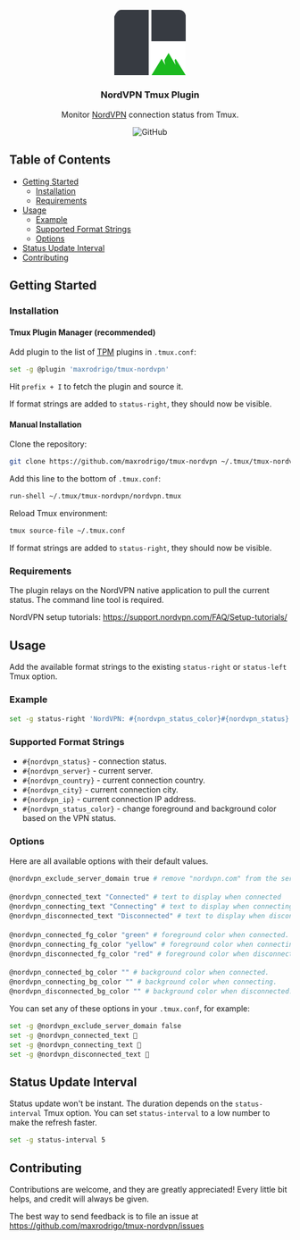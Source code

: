 <p align="center">
    <a href="https://github.com/maxrodrigo/tmux-nordvpn">
        <img src="assets/tmux-nordvpn-logo.png" alt="tmux-nordvpn logo" width="128">
    </a>
    <h3 align="center">NordVPN Tmux Plugin</h3>
    <p align="center">
        Monitor <a href="https://nordvpn.com/">NordVPN</a> connection status from Tmux.
    </p>
    <p align="center">
        <img alt="GitHub" src="https://img.shields.io/github/license/maxrodrigo/tmux-nordvpn">
    </p>
</p>

## Table of Contents

* [Getting Started](#getting-started)
    * [Installation](#installation)
    * [Requirements](#requirements)
* [Usage](#usage)
    * [Example](#example)
    * [Supported Format Strings](#supported-format-strings)
    * [Options](#options)
* [Status Update Interval](#status-update-interval)
* [Contributing](#contributing)

## Getting Started

### Installation

#### Tmux Plugin Manager (recommended)

Add plugin to the list of [TPM](https://github.com/tmux-plugins/tpm) plugins in `.tmux.conf`:

```sh
set -g @plugin 'maxrodrigo/tmux-nordvpn'
```

Hit `prefix + I` to fetch the plugin and source it.

If format strings are added to `status-right`, they should now be visible.

#### Manual Installation

Clone the repository:

```sh
git clone https://github.com/maxrodrigo/tmux-nordvpn ~/.tmux/tmux-nordvpn
```

Add this line to the bottom of `.tmux.conf`:

```txt
run-shell ~/.tmux/tmux-nordvpn/nordvpn.tmux
```

Reload Tmux environment:

```sh
tmux source-file ~/.tmux.conf
```

If format strings are added to `status-right`, they should now be visible.

### Requirements

The plugin relays on the NordVPN native application to pull the current status.
The command line tool is required.

NordVPN setup tutorials: https://support.nordvpn.com/FAQ/Setup-tutorials/

## Usage

Add the available format strings to the existing `status-right` or `status-left` Tmux option.

### Example

```sh
set -g status-right 'NordVPN: #{nordvpn_status_color}#{nordvpn_status} (#{nordvpn_country})'
```

### Supported Format Strings

- `#{nordvpn_status}` - connection status.
- `#{nordvpn_server}` - current server.
- `#{nordvpn_country}` - current connection country.
- `#{nordvpn_city}` - current connection city.
- `#{nordvpn_ip}` - current connection IP address.
- `#{nordvpn_status_color}` - change foreground and background color based on the VPN status.

### Options

Here are all available options with their default values.

```sh
@nordvpn_exclude_server_domain true # remove "nordvpn.com" from the server name.

@nordvpn_connected_text "Connected" # text to display when connected
@nordvpn_connecting_text "Connecting" # text to display when connecting
@nordvpn_disconnected_text "Disconnected" # text to display when disconnected

@nordvpn_connected_fg_color "green" # foreground color when connected.
@nordvpn_connecting_fg_color "yellow" # foreground color when connecting.
@nordvpn_disconnected_fg_color "red" # foreground color when disconnected.

@nordvpn_connected_bg_color "" # background color when connected.
@nordvpn_connecting_bg_color "" # background color when connecting.
@nordvpn_disconnected_bg_color "" # background color when disconnected.
```

You can set any of these options in your `.tmux.conf`, for example:

```sh
set -g @nordvpn_exclude_server_domain false
set -g @nordvpn_connected_text 🍏
set -g @nordvpn_connecting_text 🍊
set -g @nordvpn_disconnected_text 🍅
```

## Status Update Interval

Status update won't be instant. The duration depends on the `status-interval` Tmux option. You can set `status-interval` to a low number to make the refresh faster.

```sh
set -g status-interval 5
```

## Contributing

Contributions are welcome, and they are greatly appreciated! Every little bit helps, and credit will always be given.

The best way to send feedback is to file an issue at https://github.com/maxrodrigo/tmux-nordvpn/issues
